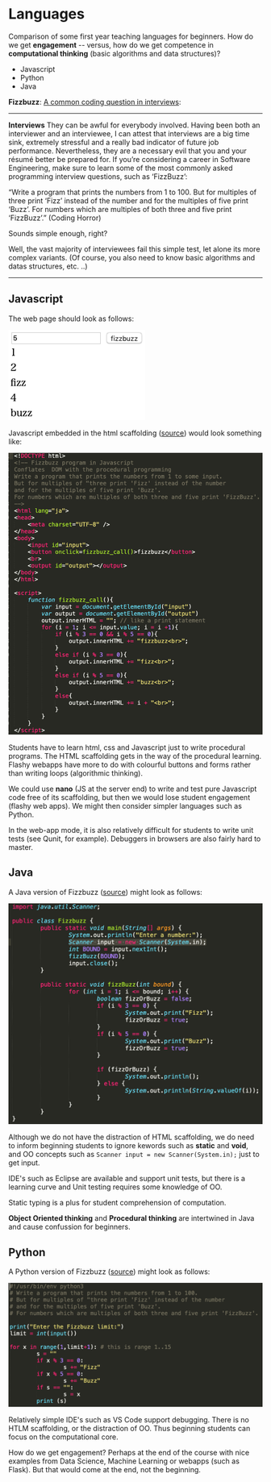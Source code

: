 # Languages
Comparison of some first year teaching languages for beginners. How do we get **engagement** -- versus, how do we get competence in **computational thinking** (basic algorithms and data structures)?

* Javascript
* Python 
* Java

**Fizzbuzz**: [A common coding question in interviews](https://medium.freecodecamp.org/a-software-engineering-survival-guide-fe3eafb47166):

---
**Interviews** They can be awful for everybody involved. Having been both an interviewer and an interviewee, I can attest that interviews are a big time sink, extremely stressful and a really bad indicator of future job performance. Nevertheless, they are a necessary evil that you and your résumé better be prepared for. If you’re considering a career in Software Engineering, make sure to learn some of the most commonly asked programming interview questions, such as ‘FizzBuzz’:

“Write a program that prints the numbers from 1 to 100. But for multiples of three print ‘Fizz’ instead of the number and for the multiples of five print ‘Buzz’. For numbers which are multiples of both three and five print ‘FizzBuzz’.”
(Coding Horror)

Sounds simple enough, right?

Well, the vast majority of interviewees fail this simple test, let alone its more complex variants. (Of course, you also need to know basic algorithms and datas structures, etc. ..)

---

## Javascript

The web page should look as follows:

![png](javascript/fizzbuzz.png)

Javascript embedded in the html scaffolding ([source](javascript/fizzbuzz.html)) would look something like:

![png](javascript/html.png)

Students have to learn html, css and Javascript just to write procedural programs. The HTML scaffolding gets in the way of the procedural learning. Flashy webapps have more to do with colourful buttons and forms rather than writing loops (algorithmic thinking). 

We could use **nano** (JS at the server end) to write and test pure Javascript code free of its scaffolding, but then we would lose student engagement (flashy web apps). We might then consider simpler languages such as Python. 

In the web-app mode, it is also relatively difficult for students to write unit tests (see Qunit, for example). Debuggers in browsers are also fairly hard to master.

## Java

A Java version of Fizzbuzz ([source](Java/Fizzbuzz.java))  might look as follows:

![png](Java/java.png)

Although we do not have the distraction of HTML scaffolding, we do need to inform beginning students to ignore kewords such as **static** and **void**, and OO concepts such as `Scanner input = new Scanner(System.in);` just to get input.

IDE's such as Eclipse are available and support unit tests, but there is a learning curve and Unit testing requires some knowledge of OO. 

Static typing is a plus for student comprehension of computation.

**Object Oriented thinking** and **Procedural thinking** are intertwined in Java and cause confussion for beginners.

## Python

A Python version of Fizzbuzz ([source](Python/fizzbuzz.py))  might look as follows:

![png](Python/python.png)

Relatively simple IDE's such as VS Code support debugging. There is no HTLM scaffolding, or the distraction of OO. Thus beginning students can focus on the computational core.

How do we get engagement? Perhaps at the end of the course with nice examples from Data Science, Machine Learning or webapps (such as Flask). But that would come at the end, not the beginning. 






